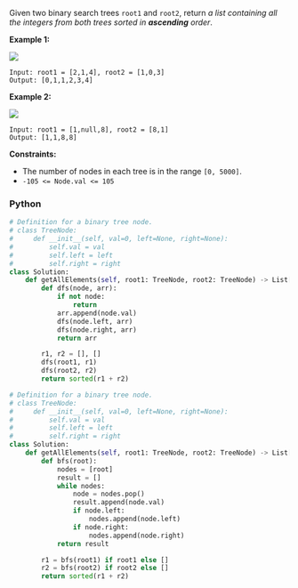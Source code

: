 Given two binary search trees  `root1`  and  `root2`, return  _a list containing all the integers from both trees sorted
in  **ascending**  order_.

**Example 1:**

![](https://assets.leetcode.com/uploads/2019/12/18/q2-e1.png)

```
Input: root1 = [2,1,4], root2 = [1,0,3]
Output: [0,1,1,2,3,4]
```

**Example 2:**

![](https://assets.leetcode.com/uploads/2019/12/18/q2-e5-.png)

```
Input: root1 = [1,null,8], root2 = [8,1]
Output: [1,1,8,8]
```

**Constraints:**

- The number of nodes in each tree is in the range  `[0, 5000]`.
- `-105 <= Node.val <= 105`

### Python

```python
# Definition for a binary tree node.
# class TreeNode:
#     def __init__(self, val=0, left=None, right=None):
#         self.val = val
#         self.left = left
#         self.right = right
class Solution:
    def getAllElements(self, root1: TreeNode, root2: TreeNode) -> List[int]:
        def dfs(node, arr):
            if not node:
                return
            arr.append(node.val)
            dfs(node.left, arr)
            dfs(node.right, arr)
            return arr

        r1, r2 = [], []
        dfs(root1, r1)
        dfs(root2, r2)
        return sorted(r1 + r2)
```

```python
# Definition for a binary tree node.
# class TreeNode:
#     def __init__(self, val=0, left=None, right=None):
#         self.val = val
#         self.left = left
#         self.right = right
class Solution:
    def getAllElements(self, root1: TreeNode, root2: TreeNode) -> List[int]:
        def bfs(root):
            nodes = [root]
            result = []
            while nodes:
                node = nodes.pop()
                result.append(node.val)
                if node.left:
                    nodes.append(node.left)
                if node.right:
                    nodes.append(node.right)
            return result

        r1 = bfs(root1) if root1 else []
        r2 = bfs(root2) if root2 else []
        return sorted(r1 + r2)
```